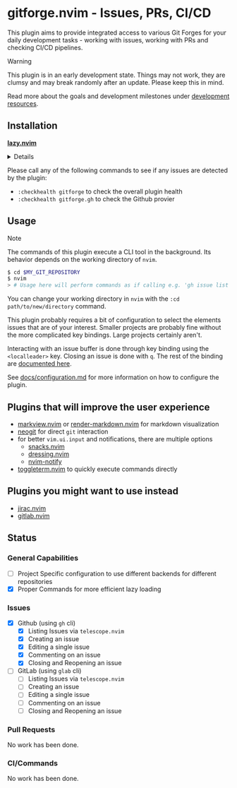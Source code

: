 # gitforge.nvim - Issues, PRs, CI/CD

This plugin aims to provide integrated access to various Git Forges for your daily development
tasks - working with issues, working with PRs and checking CI/CD pipelines.

> [!WARNING]
> This plugin is in an early development state. Things may not work, they are clumsy and may break
> randomly after an update.
> Please keep this in mind.

Read more about the goals and development milestones under [development resources](development_resources/README.md).

## Installation

**[lazy.nvim](https://github.com/folke/lazy.nvim)**
<details>
```lua
local ia = "gitforge.issue_actions"
return {
    "JonasToth/gitforge.nvim",
    cmd = { "GForgeListIssues", "GForgeOpenedIssues", "GForgeCreateIssue" },
    keys = {
        { "<leader>gn", "<cmd>GForgeCreateIssue<CR>",  desc = "Create a new issue" },
        { "<leader>gg", "<cmd>GForgeOpenedIssues<CR>", desc = "List opened issue" },
        {
            "<leader>gio", function() require(ia).list_issues({ state = "open", limit = 100, }) end,
            desc = "List All Open Issues"
        },
        {
            "<leader>giB", function() require(ia).list_issues({ state = "open", labels = "bug", limit = 100, }) end,
            desc = "List All Open Bugs"
        },
        {
            "<leader>gim", function() require(ia).list_issues({ state = "open", assignee = "@me", }) end,
            desc = "List My Issues"
        },
        {
            "<leader>gib", function() require(ia).list_issues({ state = "open", assignee = "@me", labels = "bug", }) end,
            desc = "List My Bugs"
        },
    },
    opts = {},
}
```
</details>

Please call any of the following commands  to see if any issues are detected by the plugin:
- `:checkhealth gitforge` to check the overall plugin health
- `:checkhealth gitforge.gh` to check the Github provier

## Usage

> [!NOTE]
> The commands of this plugin execute a CLI tool in the background. Its behavior depends on the working
> directory of `nvim`.
> ```bash
> $ cd $MY_GIT_REPOSITORY
> $ nvim
> > # Usage here will perform commands as if calling e.g. 'gh issue list' directly
> ```
> You can change your working directory in `nvim` with the `:cd path/to/new/directory` command.

This plugin probably requires a bit of configuration to select the elements issues that are of your interest.
Smaller projects are probably fine without the more complicated key bindings. Large projects certainly aren't.

Interacting with an issue buffer is done through key binding using the `<localleader>` key.
Closing an issue is done with `q`. The rest of the binding are [documented here](/docs/configuration.md#issue-settings).

See [docs/configuration.md](docs/configuration.md) for more information on how to configure the plugin.

## Plugins that will improve the user experience

- [markview.nvim](https://github.com/OXY2DEV/markview.nvim) or [render-markdown.nvim](https://github.com/MeanderingProgrammer/render-markdown.nvim) for markdown visualization
- [neogit](https://github.com/NeogitOrg/neogit) for direct `git` interaction
- for better `vim.ui.input` and notifications, there are multiple options
    - [snacks.nvim](https://github.com/folke/snacks.nvim)
    - [dressing.nvim](https://github.com/stevearc/dressing.nvim)
    - [nvim-notify](https://github.com/rcarriga/nvim-notify)
- [toggleterm.nvim](https://github.com/akinsho/toggleterm.nvim) to quickly execute commands directly

## Plugins you might want to use instead

- [jirac.nvim](https://github.com/janBorowy/jirac.nvim)
- [gitlab.nvim](https://github.com/harrisoncramer/gitlab.nvim)

## Status

### General Capabilities

- [ ] Project Specific configuration to use different backends for different repositories
- [x] Proper Commands for more efficient lazy loading

### Issues

- [x] Github (using `gh` cli)
    - [x] Listing Issues via `telescope.nvim`
    - [x] Creating an issue
    - [x] Editing a single issue
    - [x] Commenting on an issue
    - [x] Closing and Reopening an issue
- [ ] GitLab (using `glab` cli)
    - [ ] Listing Issues via `telescope.nvim`
    - [ ] Creating an issue
    - [ ] Editing a single issue
    - [ ] Commenting on an issue
    - [ ] Closing and Reopening an issue

### Pull Requests

No work has been done.

### CI/Commands

No work has been done.
